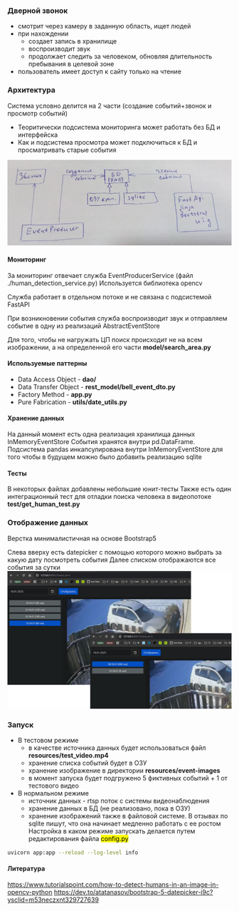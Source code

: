 ### Дверной звонок

* смотрит через камеру в заданную область, ищет людей
* при нахождении 
  * создает запись в хранилище
  * воспроизводит звук
  * продолжает следить за человеком, обновляя длительность пребывания в целевой зоне
* пользователь имеет доступ к сайту только на чтение

### Архитектура
Система условно делится на 2 части (создание событий+звонок и просмотр событий)
- Теоритически подсистема мониторинга может работать без БД и интерфейска
- Как и подсистема просмотра может подключиться к БД и просматривать старые события

![demo](readme-resources/uml.png)


#### Мониторинг
За мониторинг отвечает служба EventProducerService (файл ./human_detection_service.py)
Используется библиотека opencv

Служба работает в отдельном потоке и не связана с подсистемой FastAPI

При возникновении события служба воспроизводит звук и отправляем событие в
одну из реализаций AbstractEventStore

Для того, чтобы не нагружать ЦП поиск происходит не на всем изображении, а
на определенной его части **model/search_area.py**

#### Используемые паттерны
* Data Access Object - **dao/**
* Data Transfer Object - **rest_model/bell_event_dto.py**
* Factory Method - **app.py**
* Pure Fabrication - **utils/date_utils.py**

#### Хранение данных
На данный момент есть одна реализация хранилища данных InMemoryEventStore
События хранятся внутри pd.DataFrame. 
Подсистема pandas инкапсулирована внутри InMemoryEventStore для того чтобы 
в будущем можно было добавить реализацию sqlite

#### Тесты
В некоторых файлах добавлены небольшие юнит-тесты
Также есть один интеграционный тест для отладки поиска человека в видеопотоке 
**test/get_human_test.py**

### Отображение данных
Верстка минималистичная на основе Bootstrap5

Слева вверху есть datepicker с помощью которого можно выбрать за какую дату посмотреть события
Далее списком отображаются все события за сутки
![demo](readme-resources/demo.png)

### Запуск
* В тестовом режиме
    * в качестве источника данных будет использоваться файл **resources/test_video.mp4** 
    * хранение списка событий будет в ОЗУ
    * хранение изображение в директории **resources/event-images**
    * в момент запуска будет подгружено 5 фиктивных событий + 1 от тестового видео
* В нормальном режиме
  * источник данных - rtsp поток с системы видеонаблюдения
  * хранение данных в БД (не реализовано, пока в ОЗУ)
  * хранение изображений также в файловой системе. В отзывах по sqlite пишут, что она начинает медленно работать с ее ростом
Настройка в каком режиме запускать делается путем редактирования файла <mark>config.py</mark>
 ```sh
 uvicorn app:app --reload --log-level info
 ```

#### Литература
https://www.tutorialspoint.com/how-to-detect-humans-in-an-image-in-opencv-python
https://dev.to/atatanasov/bootstrap-5-datepicker-i9c?ysclid=m53neczxnt329727639
